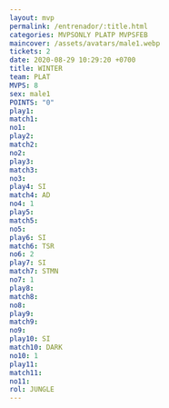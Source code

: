 ```yaml
---
layout: mvp
permalink: /entrenador/:title.html
categories: MVPSONLY PLATP MVPSFEB
maincover: /assets/avatars/male1.webp
tickets: 2
date: 2020-08-29 10:29:20 +0700
title: WINTER
team: PLAT
MVPS: 8
sex: male1
POINTS: "0"
play1: 
match1: 
no1: 
play2: 
match2: 
no2: 
play3: 
match3: 
no3: 
play4: SI
match4: AD
no4: 1
play5: 
match5: 
no5: 
play6: SI
match6: TSR
no6: 2
play7: SI
match7: STMN
no7: 1
play8: 
match8: 
no8: 
play9: 
match9: 
no9: 
play10: SI
match10: DARK
no10: 1
play11: 
match11: 
no11: 
rol: JUNGLE
---
```

